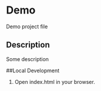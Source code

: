 # Demo
Demo project file

## Description
Some description

##Local Development

1. Open index.html in your browser.